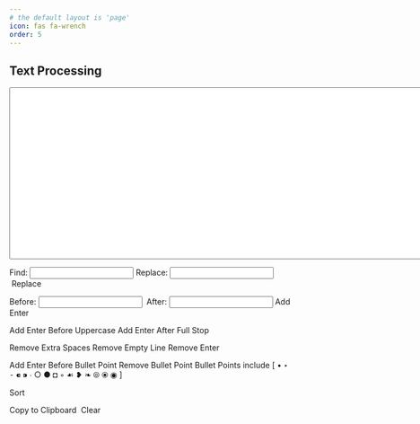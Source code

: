```yaml
---
# the default layout is 'page'
icon: fas fa-wrench
order: 5
---
```


## Text Processing
<script src="https://ajax.googleapis.com/ajax/libs/jquery/3.7.1/jquery.min.js"></script>
<script  src="../public/javascript/main.js"></script>
<textarea id="content" name="content" rows="20" cols="100"></textarea><br/>
<p>
    Find:&nbsp;<input type="text" id="searchfor">&nbsp;Replace:&nbsp;<input type="text" id="replacewith">&nbsp;<span class="btn btn-outline-primary" id="replace">Replace</span>
</p>
<p>
    Before:&nbsp;<input type="text" id="searchforbeforeaddenter">&nbsp; After:&nbsp;<input type="text" id="searchforafteraddenter">&nbsp;<span class="btn btn-outline-primary" id="addenter">Add Enter</span>
</p>
<p>
    <span class="btn btn-outline-warning" id="addenterbeforeuppercase">Add Enter Before Uppercase</span>
    <span class="btn btn-outline-warning" id="addenterafterfullstop">Add Enter After Full Stop</span>
</p>
<p>
    <span class="btn btn-outline-info" id="removeextraspaces">Remove Extra Spaces</span>
    <span class="btn btn-outline-info" id="removeemptyline">Remove Empty Line</span>
    <span class="btn btn-outline-info" id="removeenter">Remove Enter</span>
</p>
<p>
    <span class="btn btn-outline-warning" id="addenterbeforebulletpoint">Add Enter Before Bullet Point</span>
    <span class="btn btn-outline-info" id="removebulletpoint">Remove Bullet Point</span>
    Bullet Points include [ • ‣ ⁃ ⁌ ⁍ ∙ ○ ● ◘ ◦ ☙ ❥ ❧ ⦾ ⦿ ◉ ]
</p>
<p>
    <span class="btn btn-outline-info" id="sort">Sort</span>
</p>
<p>
    <span class="btn btn-outline-success" id="copy">Copy to Clipboard</span>&nbsp;
    <span class="btn btn-outline-danger" id="clear">Clear</span>
</p>



